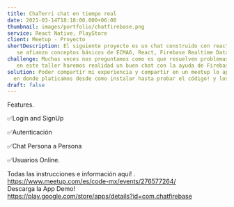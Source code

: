```yaml
---
title: ChaTerri chat en tiempo real
date: 2021-03-14T18:18:00.000+06:00
thumbnail: images/portfolio/chatfirebase.png
service: React Native, PlayStore
client: Meetup - Proyecto 
shortDescription: El siguiente proyecto es un chat construido con react native cli,
   se afianzo conceptos básicos de ECMA6, React, Firebase Realtime Database, Funcional components, navegación y principalmente Hooks de Satate y de Effect.
challenge: Muchas veces nos preguntamos como es que resuelven problemas importantes como WhatsApp,
   en este taller haremos realidad un buen chat con la ayuda de Firebase y RealTime Database.
solution: Poder compartir mi experiencia y compartir en un meetup lo aprendido,
  en donde platicamos desde como instalar hasta probar el código! y los mayores retos al construir un chat.
draft: false
---
```


Features.

✅Login and SignUp  

✅Autenticación  

✅Chat Persona a Persona  

✅Usuarios Online.

Todas las instrucciones e información aquí! .  
https://www.meetup.com/es/code-mx/events/276577264/  
Descarga la App Demo!  
https://play.google.com/store/apps/details?id=com.chatfirebase

